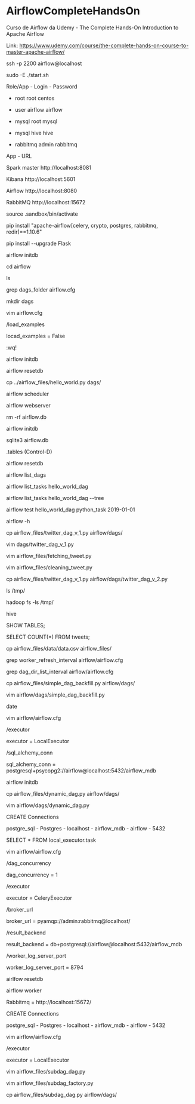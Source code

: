 # AirflowCompleteHandsOn
Curso de Airflow da Udemy - The Complete Hands-On Introduction to Apache Airflow

Link: https://www.udemy.com/course/the-complete-hands-on-course-to-master-apache-airflow/


ssh -p 2200 airflow@localhost

sudo -E ./start.sh

Role/App - Login - Password

- root root centos

- user airflow airflow

- mysql root mysql

- mysql hive hive

- rabbitmq admin rabbitmq


App - URL

Spark master http://localhost:8081

Kibana http://localhost:5601

Airflow http://localhost:8080

RabbitMQ http://localhost:15672

source .sandbox/bin/activate

pip install "apache-airflow[celery, crypto, postgres, rabbitmq, redir]==1.10.6"

pip install --upgrade Flask

airflow initdb

cd airflow

ls

grep dags_folder airflow.cfg

mkdir dags

vim airflow.cfg

/load_examples

locad_examples = False

:wq!

airflow initdb

airflow resetdb

cp ../airflow_files/hello_world.py dags/


airflow scheduler

airflow webserver


rm -rf airflow.db

airflow initdb

sqlite3 airflow.db

.tables (Control-D)

airflow resetdb


airflow list_dags

airflow list_tasks hello_world_dag

airflow list_tasks hello_world_dag --tree

airflow test hello_world_dag python_task 2019-01-01

airflow -h

cp airflow_files/twitter_dag_v_1.py airflow/dags/

vim dags/twitter_dag_v_1.py

vim airflow_files/fetching_tweet.py

vim airflow_files/cleaning_tweet.py

cp airflow_files/twitter_dag_v_1.py airflow/dags/twitter_dag_v_2.py

ls /tmp/

hadoop fs -ls /tmp/

hive

SHOW TABLES;

SELECT COUNT(*) FROM tweets;

cp airflow_files/data/data.csv airflow_files/

grep worker_refresh_interval airflow/airflow.cfg

grep dag_dir_list_interval airflow/airflow.cfg

cp airflow_files/simple_dag_backfill.py airflow/dags/

vim airflow/dags/simple_dag_backfill.py

date

vim airflow/airflow.cfg

/executor

executor = LocalExecutor

/sql_alchemy_conn

sql_alchemy_conn = postgresql+psycopg2://airflow@localhost:5432/airflow_mdb

airflow initdb

cp airflow_files/dynamic_dag.py airflow/dags/

vim airflow/dags/dynamic_dag.py

CREATE Connections

postgre_sql - Postgres - localhost - airflow_mdb - airflow - 5432

SELECT * FROM local_executor.task

vim airflow/airflow.cfg

/dag_concurrency

dag_concurrency = 1

/executor

executor = CeleryExecutor

/broker_url

broker_url = pyamqp://admin:rabbitmq@localhost/

/result_backend

result_backend = db+postgresql://airflow@localhost:5432/airflow_mdb

/worker_log_server_port

worker_log_server_port = 8794

airlfow resetdb

airflow worker

Rabbitmq = http://localhost:15672/

CREATE Connections

postgre_sql - Postgres - localhost - airflow_mdb - airflow - 5432

vim airflow/airflow.cfg

/executor

executor = LocalExecutor

vim airflow_files/subdag_dag.py

vim airflow_files/subdag_factory.py

cp airflow_files/subdag_dag.py airflow/dags/



